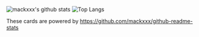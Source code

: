 ![mackxxx's github stats](https://github-readme-stats.vercel.app/api?username=mackxxx&count_private=true&show_icons=true&theme=radical)
![Top Langs](https://github-readme-stats.vercel.app/api/top-langs/?username=mackxxx&theme=radical)

These cards are powered by https://github.com/mackxxx/github-readme-stats
